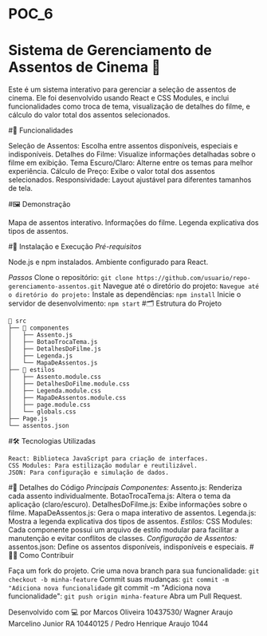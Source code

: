 # POC_6

# Sistema de Gerenciamento de Assentos de Cinema 🎥
Este é um sistema interativo para gerenciar a seleção de assentos de cinema. Ele foi desenvolvido usando React e CSS Modules, e inclui funcionalidades como troca de tema, visualização de detalhes do filme, e cálculo do valor total dos assentos selecionados.

#📜 Funcionalidades

Seleção de Assentos: Escolha entre assentos disponíveis, especiais e indisponíveis.
Detalhes do Filme: Visualize informações detalhadas sobre o filme em exibição.
Tema Escuro/Claro: Alterne entre os temas para melhor experiência.
Cálculo de Preço: Exibe o valor total dos assentos selecionados.
Responsividade: Layout ajustável para diferentes tamanhos de tela.

#🖼️ Demonstração

Mapa de assentos interativo.
Informações do filme.
Legenda explicativa dos tipos de assentos.

#🚀 Instalação e Execução
*Pré-requisitos*

Node.js e npm instalados.
Ambiente configurado para React.

*Passos*
Clone o repositório:
```git clone https://github.com/usuario/repo-gerenciamento-assentos.git```
Navegue até o diretório do projeto:
```Navegue até o diretório do projeto:```
Instale as dependências:
```npm install```
Inicie o servidor de desenvolvimento:
```npm start```
#🗂️ Estrutura do Projeto
```
📂 src
├── 📂 componentes
│   ├── Assento.js
│   ├── BotaoTrocaTema.js
│   ├── DetalhesDoFilme.js
│   ├── Legenda.js
│   └── MapaDeAssentos.js
├── 📂 estilos
│   ├── Assento.module.css
│   ├── DetalhesDoFilme.module.css
│   ├── Legenda.module.css
│   ├── MapaDeAssentos.module.css
│   ├── page.module.css
│   └── globals.css
├── Page.js
└── assentos.json
```
#🛠️ Tecnologias Utilizadas
```
React: Biblioteca JavaScript para criação de interfaces.
CSS Modules: Para estilização modular e reutilizável.
JSON: Para configuração e simulação de dados.
```
#📖 Detalhes do Código
*Principais Componentes:*
Assento.js: Renderiza cada assento individualmente.
BotaoTrocaTema.js: Altera o tema da aplicação (claro/escuro).
DetalhesDoFilme.js: Exibe informações sobre o filme.
MapaDeAssentos.js: Gera o mapa interativo de assentos.
Legenda.js: Mostra a legenda explicativa dos tipos de assentos.
*Estilos:*
CSS Modules: Cada componente possui um arquivo de estilo modular para facilitar a manutenção e evitar conflitos de classes.
*Configuração de Assentos:*
assentos.json: Define os assentos disponíveis, indisponíveis e especiais.
#🧑‍💻 Como Contribuir

Faça um fork do projeto.
Crie uma nova branch para sua funcionalidade:
```git checkout -b minha-feature```
Commit suas mudanças:
```git commit -m "Adiciona nova funcionalidade```
git commit -m "Adiciona nova funcionalidade":
```git push origin minha-feature```
Abra um Pull Request.

Desenvolvido com 💻 por Marcos Oliveira 10437530/ Wagner Araujo Marcelino Junior RA 10440125 / Pedro Henrique Araujo 1044
